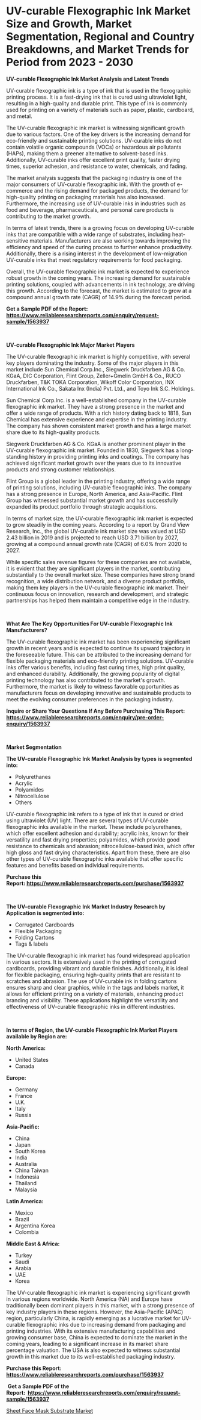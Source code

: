 <p><h1>UV-curable Flexographic Ink Market Size and Growth, Market Segmentation, Regional and Country Breakdowns, and Market Trends for Period from 2023 -  2030</h1></p><p><strong>UV-curable Flexographic Ink Market Analysis and Latest Trends</strong></p>
<p><p>UV-curable flexographic ink is a type of ink that is used in the flexographic printing process. It is a fast-drying ink that is cured using ultraviolet light, resulting in a high-quality and durable print. This type of ink is commonly used for printing on a variety of materials such as paper, plastic, cardboard, and metal.</p><p>The UV-curable flexographic ink market is witnessing significant growth due to various factors. One of the key drivers is the increasing demand for eco-friendly and sustainable printing solutions. UV-curable inks do not contain volatile organic compounds (VOCs) or hazardous air pollutants (HAPs), making them a greener alternative to solvent-based inks. Additionally, UV-curable inks offer excellent print quality, faster drying times, superior adhesion, and resistance to water, chemicals, and fading.</p><p>The market analysis suggests that the packaging industry is one of the major consumers of UV-curable flexographic ink. With the growth of e-commerce and the rising demand for packaged products, the demand for high-quality printing on packaging materials has also increased. Furthermore, the increasing use of UV-curable inks in industries such as food and beverage, pharmaceuticals, and personal care products is contributing to the market growth.</p><p>In terms of latest trends, there is a growing focus on developing UV-curable inks that are compatible with a wide range of substrates, including heat-sensitive materials. Manufacturers are also working towards improving the efficiency and speed of the curing process to further enhance productivity. Additionally, there is a rising interest in the development of low-migration UV-curable inks that meet regulatory requirements for food packaging.</p><p>Overall, the UV-curable flexographic ink market is expected to experience robust growth in the coming years. The increasing demand for sustainable printing solutions, coupled with advancements in ink technology, are driving this growth. According to the forecast, the market is estimated to grow at a compound annual growth rate (CAGR) of 14.9% during the forecast period.</p></p>
<p><strong>Get a Sample PDF of the Report:&nbsp; <a href="https://www.reliableresearchreports.com/enquiry/request-sample/1563937">https://www.reliableresearchreports.com/enquiry/request-sample/1563937</a></strong></p>
<p>&nbsp;</p>
<p><strong>UV-curable Flexographic Ink Major Market Players</strong></p>
<p><p>The UV-curable flexographic ink market is highly competitive, with several key players dominating the industry. Some of the major players in this market include Sun Chemical Corp.Inc., Siegwerk Druckfarben AG & Co. KGaA, DIC Corporation, Flint Group, Zeller+Gmelin GmbH & Co., RUCO Druckfarben, T&K TOKA Corporation, Wikoff Color Corporation, INX International Ink Co., Sakata Inx (India) Pvt. Ltd., and Toyo Ink S.C. Holdings.</p><p>Sun Chemical Corp.Inc. is a well-established company in the UV-curable flexographic ink market. They have a strong presence in the market and offer a wide range of products. With a rich history dating back to 1818, Sun Chemical has extensive experience and expertise in the printing industry. The company has shown consistent market growth and has a large market share due to its high-quality products.</p><p>Siegwerk Druckfarben AG & Co. KGaA is another prominent player in the UV-curable flexographic ink market. Founded in 1830, Siegwerk has a long-standing history in providing printing inks and coatings. The company has achieved significant market growth over the years due to its innovative products and strong customer relationships.</p><p>Flint Group is a global leader in the printing industry, offering a wide range of printing solutions, including UV-curable flexographic inks. The company has a strong presence in Europe, North America, and Asia-Pacific. Flint Group has witnessed substantial market growth and has successfully expanded its product portfolio through strategic acquisitions.</p><p>In terms of market size, the UV-curable flexographic ink market is expected to grow steadily in the coming years. According to a report by Grand View Research, Inc., the global UV-curable ink market size was valued at USD 2.43 billion in 2019 and is projected to reach USD 3.71 billion by 2027, growing at a compound annual growth rate (CAGR) of 6.0% from 2020 to 2027.</p><p>While specific sales revenue figures for these companies are not available, it is evident that they are significant players in the market, contributing substantially to the overall market size. These companies have strong brand recognition, a wide distribution network, and a diverse product portfolio, making them key players in the UV-curable flexographic ink market. Their continuous focus on innovation, research and development, and strategic partnerships has helped them maintain a competitive edge in the industry.</p></p>
<p>&nbsp;</p>
<p><strong>What Are The Key Opportunities For UV-curable Flexographic Ink Manufacturers?</strong></p>
<p><p>The UV-curable flexographic ink market has been experiencing significant growth in recent years and is expected to continue its upward trajectory in the foreseeable future. This can be attributed to the increasing demand for flexible packaging materials and eco-friendly printing solutions. UV-curable inks offer various benefits, including fast curing times, high print quality, and enhanced durability. Additionally, the growing popularity of digital printing technology has also contributed to the market's growth. Furthermore, the market is likely to witness favorable opportunities as manufacturers focus on developing innovative and sustainable products to meet the evolving consumer preferences in the packaging industry.</p></p>
<p><strong>Inquire or Share Your Questions If Any Before Purchasing This Report: <a href="https://www.reliableresearchreports.com/enquiry/pre-order-enquiry/1563937">https://www.reliableresearchreports.com/enquiry/pre-order-enquiry/1563937</a></strong></p>
<p>&nbsp;</p>
<p><strong>Market Segmentation</strong></p>
<p><strong>The UV-curable Flexographic Ink Market Analysis by types is segmented into:</strong></p>
<p><ul><li>Polyurethanes</li><li>Acrylic</li><li>Polyamides</li><li>Nitrocellulose</li><li>Others</li></ul></p>
<p><p>UV-curable flexographic ink refers to a type of ink that is cured or dried using ultraviolet (UV) light. There are several types of UV-curable flexographic inks available in the market. These include polyurethanes, which offer excellent adhesion and durability; acrylic inks, known for their versatility and fast drying properties; polyamides, which provide good resistance to chemicals and abrasion; nitrocellulose-based inks, which offer high gloss and fast drying characteristics. Apart from these, there are also other types of UV-curable flexographic inks available that offer specific features and benefits based on individual requirements.</p></p>
<p><strong>Purchase this Report:&nbsp;<a href="https://www.reliableresearchreports.com/purchase/1563937">https://www.reliableresearchreports.com/purchase/1563937</a></strong></p>
<p>&nbsp;</p>
<p><strong>The UV-curable Flexographic Ink Market Industry Research by Application is segmented into:</strong></p>
<p><ul><li>Corrugated Cardboards</li><li>Flexible Packaging</li><li>Folding Cartons</li><li>Tags & labels</li></ul></p>
<p><p>The UV-curable flexographic ink market has found widespread application in various sectors. It is extensively used in the printing of corrugated cardboards, providing vibrant and durable finishes. Additionally, it is ideal for flexible packaging, ensuring high-quality prints that are resistant to scratches and abrasion. The use of UV-curable ink in folding cartons ensures sharp and clear graphics, while in the tags and labels market, it allows for efficient printing on a variety of materials, enhancing product branding and visibility. These applications highlight the versatility and effectiveness of UV-curable flexographic inks in different industries.</p></p>
<p>&nbsp;</p>
<p><strong>In terms of Region, the UV-curable Flexographic Ink Market Players available by Region are:</strong></p>
<p>
    <p> <strong> North America: </strong>
        <ul>
            <li>United States</li>
            <li>Canada</li>
        </ul>
        </p> 
    <p> <strong> Europe: </strong>
        <ul>
            <li>Germany</li>
            <li>France</li>
            <li>U.K.</li>
            <li>Italy</li>
            <li>Russia</li>
        </ul>
        </p> 
    <p> <strong> Asia-Pacific: </strong>
        <ul>
            <li>China</li>
            <li>Japan</li>
            <li>South Korea</li>
            <li>India</li>
            <li>Australia</li>
            <li>China Taiwan</li>
            <li>Indonesia</li>
            <li>Thailand</li>
            <li>Malaysia</li>
        </ul>
        </p> 
    <p> <strong> Latin America: </strong>
        <ul>
            <li>Mexico</li>
            <li>Brazil</li>
            <li>Argentina Korea</li>
            <li>Colombia</li>
        </ul>
        </p> 
    <p> <strong> Middle East & Africa: </strong>
        <ul>
            <li>Turkey</li>
            <li>Saudi</li>
            <li>Arabia</li>
            <li>UAE</li>
            <li>Korea</li>
        </ul>
    </p>
    </p>
<p><p>The UV-curable flexographic ink market is experiencing significant growth in various regions worldwide. North America (NA) and Europe have traditionally been dominant players in this market, with a strong presence of key industry players in these regions. However, the Asia-Pacific (APAC) region, particularly China, is rapidly emerging as a lucrative market for UV-curable flexographic inks due to increasing demand from packaging and printing industries. With its extensive manufacturing capabilities and growing consumer base, China is expected to dominate the market in the coming years, leading to a significant increase in its market share percentage valuation. The USA is also expected to witness substantial growth in this market due to its well-established packaging industry.</p></p>
<p><strong>Purchase this Report: <a href="https://www.reliableresearchreports.com/purchase/1563937">https://www.reliableresearchreports.com/purchase/1563937</a></strong></p>
<p>&nbsp;<strong>Get a Sample PDF of the Report:&nbsp;&nbsp;<a href="https://www.reliableresearchreports.com/enquiry/request-sample/1563937">https://www.reliableresearchreports.com/enquiry/request-sample/1563937</a></strong></p>
<p><strong></strong></p>
<p><p><a href="https://github.com/RichRobinson5/Market-Research-Report-List-2/blob/main/sheet-face-mask-substrate-market.md">Sheet Face Mask Substrate Market</a></p></p>